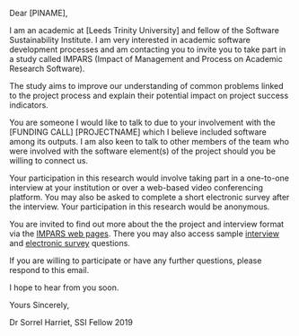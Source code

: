 Dear [PINAME],

I am an academic at [Leeds Trinity University] and fellow of the Software Sustainability Institute. I am very interested in academic software development processes and am contacting you to invite you to take part in a study called IMPARS (Impact of Management and Process on Academic Research Software).

The study aims to improve our understanding of common problems linked to the project process and explain their potential impact on project success indicators.

You are someone I would like to talk to due to your involvement with the [FUNDING CALL] [PROJECTNAME] which I believe included software among its outputs. I am also keen to talk to other members of the team who were involved with the software element(s) of the project should you be willing to connect us.

Your participation in this research would involve taking part in a one-to-one interview at your institution or over a web-based video conferencing platform. You may also be asked to complete a short electronic survey after the interview. Your participation in this research would be anonymous.

You are invited to find out more about the the project and interview format via the [IMPARS web pages](https://sharriet.github.io/impars/). There you may also access sample [interview](https://sharriet.github.io/impars/docs/case_study_questions.md) and [electronic survey](https://sharriet.github.io/impars/docs/quantitative_survey_questions.md) questions. 

If you are willing to participate or have any further questions, please respond to this email.


I hope to hear from you soon.

Yours Sincerely,

Dr Sorrel Harriet, SSI Fellow 2019
